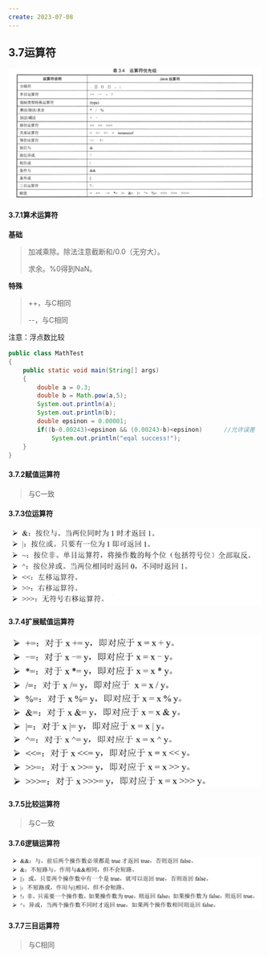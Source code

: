 ```yaml
---
create: 2023-07-08
---
```

## 3.7运算符

![](picture/运算符优先级.png)

#### 3.7.1算术运算符

**基础**

> 加减乘除。除法注意截断和/0.0（无穷大）。
>
> 求余。%0得到NaN。

**特殊**

> ++，与C相同
>
> --，与C相同

注意：浮点数比较

```java
public class MathTest
{
    public static void main(String[] args)
    {
        double a = 0.3;
        double b = Math.pow(a,5);
        System.out.println(a);
        System.out.println(b);
        double epsinon = 0.00001;
        if((b-0.00243)<epsinon && (0.00243-b)<epsinon)		//允许误差
            System.out.println("eqal success!");
    }
}
```

#### 3.7.2赋值运算符

> 与C一致

#### 3.7.3位运算符

![](picture/位运算符.png)

#### 3.7.4扩展赋值运算符

![](picture/扩展赋值运算符.png)

#### 3.7.5比较运算符

> 与C一致

#### 3.7.6逻辑运算符

![](picture/逻辑运算符.png)

#### 3.7.7三目运算符

> 与C相同

